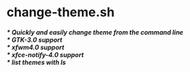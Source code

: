 # change-theme.sh
<h5>
* Quickly and easily change theme from the command line<br>
* GTK-3.0 support<br>
* xfwm4.0 support<br>
* xfce-notify-4.0 support<br>
* list themes with ls
</h5>
